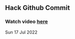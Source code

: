 
 ## Hack Github Commit 
 ### Watch video <a href="https://www.youtube.com">here</a> 
 Sun 17 Jul 2022 
